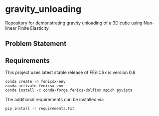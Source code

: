 # gravity_unloading 

Repository for demonstrating gravity unloading of a 3D cube using Non-linear Finite Elasticity.   

## Problem Statement 

## Requirements 

This project uses latest stable release of FEniCSx is version 0.8 

``` 
conda create -n fenicsx-env
conda activate fenicsx-env
conda install -c conda-forge fenics-dolfinx mpich pyvista  
``` 

The additional requirements can be installed via  

``` 
pip install -r requirements.txt 
```